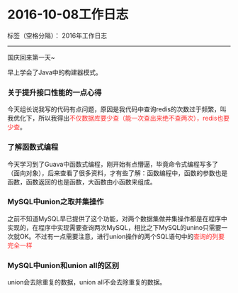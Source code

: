 ﻿# 2016-10-08工作日志

标签（空格分隔）： 2016年工作日志

---

国庆回来第一天~

早上学会了Java中的构建器模式。

### 关于提升接口性能的一点心得

今天组长说我写的代码有点问题，原因是我代码中查询redis的次数过于频繁，叫我优化下，所以我得出<font color="FF2D2D">不仅数据库要少查（能一次查出来绝不查两次），redis也要少查</font>。

### 了解函数式编程

今天学习到了Guava中函数式编程，刚开始有点懵逼，毕竟命令式编程写多了（面向对象），后来查看了很多资料，才有些了解：函数编程中，函数的参数也是函数，函数返回的也是函数，大函数由小函数来组成。

### MySQL中union之取并集操作

之前不知道MySQL早已提供了这个功能，对两个数据集做并集操作都是在程序中实现的，在程序中实现需要查询两次MySQL，相比之下MySQL的unino只需要一次就OK。不过有一点需要注意，进行union操作的两个SQL语句中的<font color="FF2D2D">查询的列要完全一样</font>

### MySQL中union和union all的区别

union会去除重复的数据，union all不会去除重复的数据。




